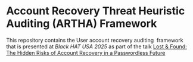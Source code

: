 #     Account Recovery Threat Heuristic Auditing (ARTHA) Framework

This repository contains the User account recovery auditing  framework that is presented at *Black HAT USA 2025* as part of the talk [Lost & Found: The Hidden Risks of Account Recovery in a Passwordless Future](https://www.blackhat.com/us-25/briefings/schedule/#lost--found-the-hidden-risks-of-account-recovery-in-a-passwordless-future-46431)
